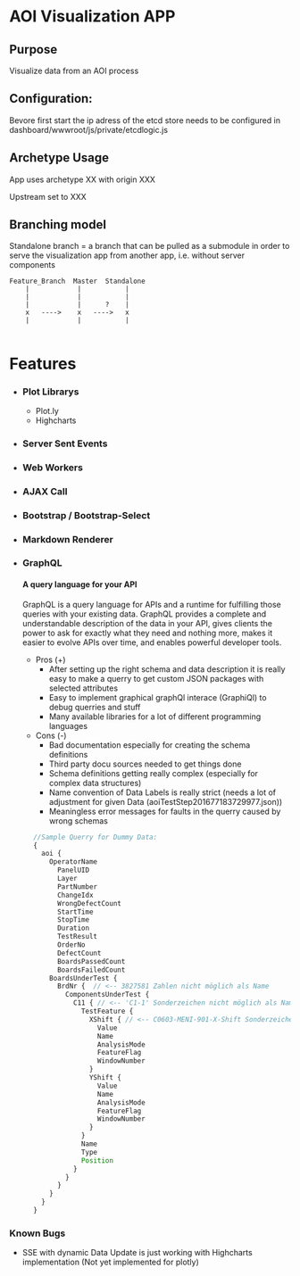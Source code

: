 # AOI Visualization APP

## Purpose

Visualize data from an AOI process

## Configuration:
 Bevore first start the ip adress of the etcd store needs to be configured in dashboard/wwwroot/js/private/etcdlogic.js

## Archetype Usage

App uses archetype XX with origin XXX

Upstream set to XXX

## Branching model

Standalone branch = a branch that can be pulled as a submodule in order to serve the visualization app from another app, i.e. without server components


```
Feature_Branch	Master	Standalone
	|			 |			 |
	|			 |			 |
	|			 |		?	 |
	x   ---->    x   ---->   x
	|			 |	  		 | 
	
```

# Features

* ### Plot Librarys
	* Plot.ly
	* Highcharts

* ### Server Sent Events

* ### Web Workers

* ### AJAX Call

* ### Bootstrap / Bootstrap-Select

* ### Markdown Renderer

* ### GraphQL

    #### A query language for your API
    GraphQL is a query language for APIs and a runtime for fulfilling those queries with your existing data. GraphQL provides a complete and understandable description of the data in your API, gives clients the power to ask for exactly what they need and nothing more, makes it easier to evolve APIs over time, and enables powerful developer tools.

    * Pros (+)
        - After setting up the right schema and data description it is really easy to make a querry to get custom JSON packages with selected attributes
        - Easy to implement graphical graphQl interace (GraphiQl) to debug querries and stuff
        - Many available libraries for a lot of different programming languages
    * Cons (-)
        - Bad documentation especially for creating the schema definitions
        - Third party docu sources needed to get things done
        - Schema definitions getting really complex (especially for complex data structures)
        - Name convention of Data Labels is really strict (needs a lot of adjustment for given Data (aoiTestStep201677183729977.json))
        - Meaningless error messages for faults in the querry caused by wrong schemas

```javascript
      //Sample Querry for Dummy Data:
      {
        aoi {
          OperatorName
        	PanelUID
        	Layer
        	PartNumber
        	ChangeIdx
        	WrongDefectCount
        	StartTime
        	StopTime
        	Duration
        	TestResult
        	OrderNo
        	DefectCount
        	BoardsPassedCount
        	BoardsFailedCount
          BoardsUnderTest {
            BrdNr {  // <-- 3827581 Zahlen nicht möglich als Name
              ComponentsUnderTest {
                C11 { // <-- 'C1-1' Sonderzeichen nicht möglich als Name
                  TestFeature {
                    XShift { // <-- C0603-MENI-901-X-Shift Sonderzeichen nicht möglich als Name
                      Value
                      Name
                      AnalysisMode
                      FeatureFlag
                      WindowNumber
                    }
                    YShift {
                      Value
                      Name
                      AnalysisMode
                      FeatureFlag
                      WindowNumber
                    }
                  }
                  Name
                  Type
                  Position
                }
              }
            }
          }
        }
      }           
```

### Known Bugs
  * SSE with dynamic Data Update is just working with Highcharts implementation (Not yet implemented for plotly)
